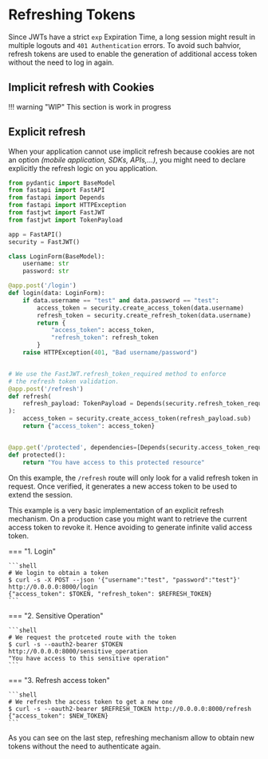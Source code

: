 # Refreshing Tokens

Since JWTs have a strict `exp` Expiration Time, a long session might result in multiple logouts and `401 Authentication` errors. To avoid such bahvior, refresh tokens are used to enable the generation of additional access token without the need to log in again.

## Implicit refresh with Cookies

!!! warning "WIP"
    This section is work in progress

## Explicit refresh

When your application cannot use implicit refresh because cookies are not an option _(mobile application, SDKs, APIs,...)_, you might need to declare explicitly the refresh logic on you application.

```py linenums="1" hl_lines="27-34"
from pydantic import BaseModel
from fastapi import FastAPI
from fastapi import Depends
from fastapi import HTTPException
from fastjwt import FastJWT
from fastjwt import TokenPayload

app = FastAPI()
security = FastJWT()

class LoginForm(BaseModel):
    username: str
    password: str

@app.post('/login')
def login(data: LoginForm):
    if data.username == "test" and data.password == "test":
        access_token = security.create_access_token(data.username)
        refresh_token = security.create_refresh_token(data.username)
        return {
            "access_token": access_token, 
            "refresh_token": refresh_token
        }
    raise HTTPException(401, "Bad username/password")


# We use the FastJWT.refresh_token_required method to enforce
# the refresh token validation.
@app.post('/refresh')
def refresh(
    refresh_payload: TokenPayload = Depends(security.refresh_token_required)
):
    access_token = security.create_access_token(refresh_payload.sub)
    return {"access_token": access_token}


@app.get('/protected', dependencies=[Depends(security.access_token_required)])
def protected():
    return "You have access to this protected resource"
```

On this example, the `/refresh` route will only look for a valid refresh token in request. Once verified, it generates a new access token to be used to extend the session. 

This example is a very basic implementation of an explicit refresh mechanism. On a production case you might want to retrieve the current access token to revoke it. Hence avoiding to generate infinite valid access token.

=== "1. Login"

    ```shell
    # We login to obtain a token
    $ curl -s -X POST --json '{"username":"test", "password":"test"}' http://0.0.0.0:8000/login
    {"access_token": $TOKEN, "refresh_token": $REFRESH_TOKEN}
    ```
=== "2. Sensitive Operation"

    ```shell
    # We request the protceted route with the token
    $ curl -s --oauth2-bearer $TOKEN http://0.0.0.0:8000/sensitive_operation
    "You have access to this sensitive operation"
    ```
=== "3. Refresh access token"

    ```shell
    # We refresh the access token to get a new one
    $ curl -s --oauth2-bearer $REFRESH_TOKEN http://0.0.0.0:8000/refresh
    {"access_token": $NEW_TOKEN}
    ```

As you can see on the last step, refreshing mechanism allow to obtain new tokens without the need to authenticate again.

